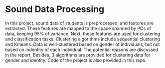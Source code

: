 # Sound Data Processing
In this project, sound data of students is preprocessed, and features are extracted. These features are mapped to the space spanned by PCs of data, keeping 95% of variance. Next, these features are used for clustering and classification tasks. Clustering algorithms include sequential clustering and Kmeans. Data is well-clustered based on gender of individuals, but not based on indentity of each individual. The potential reasons are discussed in the report. Besides, 3 algorithms are provided for clustering data for gender and identity.
Code of the project is also provided in this repo.
